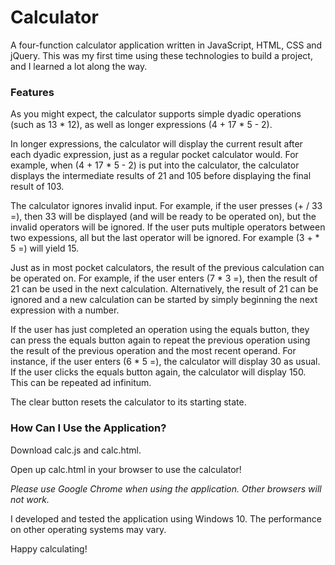 # Calculator
A four-function calculator application written in JavaScript, HTML, CSS and jQuery.
This was my first time using these technologies to build a project, and I learned a lot along the way. 


### Features
As you might expect, the calculator supports simple dyadic operations (such as 13 * 12), as well as longer expressions (4 + 17 * 5 - 2).

In longer expressions, the calculator will display the current result after each dyadic expression, just as a regular pocket calculator would. For example, when (4 + 17 * 5 - 2) is put into the calculator, the calculator displays the intermediate results of 21 and 105 before displaying the final result of 103.

The calculator ignores invalid input. For example, if the user presses (+ / 33 =), then 33 will be displayed (and will be ready to be operated on), but the invalid operators will be ignored. If the user puts multiple operators between two expessions, all but the last operator will be ignored. For example (3 + * 5 =) will yield 15.

Just as in most pocket calculators, the result of the previous calculation can be operated on. For example, if the user enters (7 * 3 =), then the result of 21 can be used in the next calculation. Alternatively, the result of 21 can be ignored and a new calculation can be started by simply beginning the next expression with a number.

If the user has just completed an operation using the equals button, they can press the equals button again to repeat the previous operation using the result of the previous operation and the most recent operand. For instance, if the user enters (6 * 5 =), the calculator will display 30 as usual. If the user clicks the equals button again, the calculator will display 150. This can be repeated ad infinitum. 

The clear button resets the calculator to its starting state.

### How Can I Use the Application?

Download calc.js and calc.html.

Open up calc.html in your browser to use the calculator!

*Please use Google Chrome when using the application. Other browsers will not work.*

I developed and tested the application using Windows 10. The performance on other operating systems may vary.

Happy calculating!

